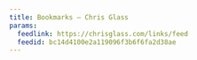 ```yaml
---
title: Bookmarks – Chris Glass
params:
  feedlink: https://chrisglass.com/links/feed
  feedid: bc14d4100e2a119096f3b6f6fa2d38ae
---
```

